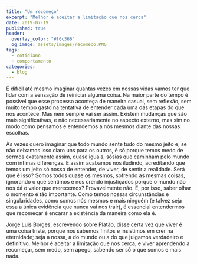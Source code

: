 ```yaml
---
title: "Um recomeço"
excerpt: "Melhor é aceitar a limitação que nos cerca"
date: 2019-07-19
published: true
header:
  overlay_color: "#f6c366"
  og_image: assets/images/recomeco.PNG
tags: 
  - cotidiano
  - comportamento
categories:
  - blog
---
```


É difícil até mesmo imaginar quantas vezes em nossas vidas vamos ter que lidar com a sensação de reiniciar alguma coisa. Na maior parte do tempo é possível que esse processo aconteça de maneira casual, sem reflexão, sem muito tempo gasto na tentativa de entender cada uma das etapas do que nos acontece. Mas nem sempre vai ser assim. Existem mudanças que são mais significativas, e não necessariamente no aspecto externo, mas sim no modo como pensamos e entendemos a nós mesmos diante das nossas escolhas.

Às vezes quero imaginar que todo mundo sente tudo do mesmo jeito e, se não deixamos isso claro uns para os outros, é só porque temos medo de sermos exatamente assim, quase iguais, sósias que caminham pelo mundo com ínfimas diferenças. E assim acabamos nos iludindo, acreditando que temos um jeito só nosso de entender, de viver, de sentir a realidade. Será que é isso? Somos todos quase os mesmos, sofrendo as mesmas coisas, ignorando o que sentimos e nos crendo injustiçados porque o mundo não nos dá o valor que merecemos? Provavelmente não. E, por isso, saber olhar o momento é tão importante. Como temos nossas circunstâncias e singularidades, como somos nós mesmos e mais ninguém (e talvez seja essa a única evidência que nunca vai nos trair), é essencial entendermos que recomeçar é encarar a existência da maneira como ela é.

Jorge Luis Borges, escrevendo sobre Platão, disse certa vez que viver é uma coisa triste, porque nos sabemos finitos e insistimos em crer na eternidade; seja a nossa, a do mundo ou a do que julgamos verdadeiro e definitivo. Melhor é aceitar a limitação que nos cerca, e viver aprendendo a recomeçar, sem medo, sem apego, sabendo ser só o que somos e mais nada.

<figure style="" class="align-center">
  <img src="{{ site.url }}{{ site.baseurl }}/assets/images/recomeco.PNG" alt="">
</figure>
